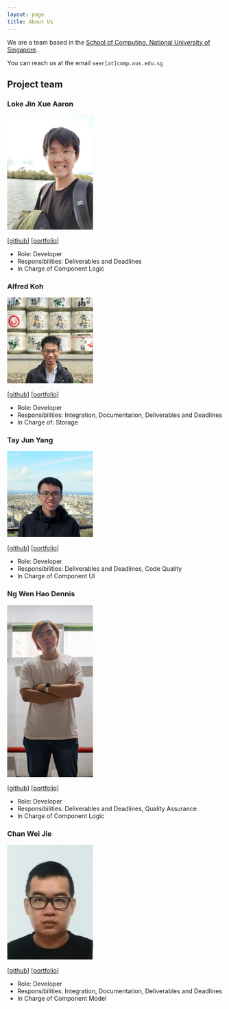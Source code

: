 ```yaml
---
layout: page
title: About Us
---
```


We are a team based in the [School of Computing, National University of Singapore](http://www.comp.nus.edu.sg).

You can reach us at the email `seer[at]comp.nus.edu.sg`

## Project team

### Loke Jin Xue Aaron

<img src="images/aaron-ljx.png" width="200px">

[[github](http://github.com/aaron-ljx)]
[[portfolio](team/aaron-ljx.md)]

* Role: Developer
* Responsibilities: Deliverables and Deadlines
* In Charge of Component Logic

### Alfred Koh

<img src="images/alfredkohhh.png" width="200px">

[[github](http://github.com/alfredkohhh)]
[[portfolio](team/alfredkohhh.md)]

* Role: Developer
* Responsibilities: Integration, Documentation, Deliverables and Deadlines
* In Charge of: Storage

### Tay Jun Yang

<img src="images/dannytayjy.png" width="200px">

[[github](http://github.com/dannytayjy)]
[[portfolio](team/dannytayjy.md)]

* Role: Developer
* Responsibilities: Deliverables and Deadlines, Code Quality
* In Charge of Component UI

### Ng Wen Hao Dennis

<img src="images/denniszedead.png" width="200px">

[[github](http://github.com/denniszedead)]
[[portfolio](team/denniszedead.md)]

* Role: Developer
* Responsibilities: Deliverables and Deadlines, Quality Assurance
* In Charge of Component Logic

### Chan Wei Jie

<img src="images/chanweijie.png" width="200px">

[[github](http://github.com/chanweijie)]
[[portfolio](team/chanweijie.md)]

* Role: Developer
* Responsibilities: Integration, Documentation, Deliverables and Deadlines  
* In Charge of Component Model
